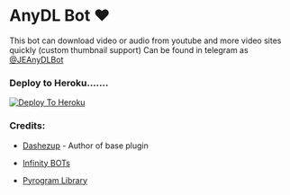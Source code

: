 # AnyDL Bot ❤

This bot can download video or audio from youtube and more video sites quickly (custom thumbnail support) Can be found in telegram as [@JEAnyDLBot](https://t.me/JEAnyDLBot)

### Deploy to Heroku.......

[![Deploy To Heroku](https://www.herokucdn.com/deploy/button.svg)](https://heroku.com/deploy?template=https://github.com/ARNextRobot/YouTubeDownloadNextBot)

### Credits:

- [Dashezup](https://github.com/dashezup) - Author of base plugin

- [Infinity BOTs](https://t.me/Infinity_BOTs)

- [Pyrogram Library](https://github.com/pyrogram/pyrogram)

